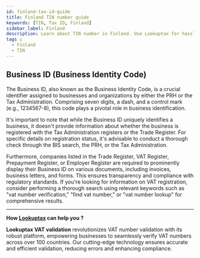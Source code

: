 ```yaml
---
id: finland-tax-id-guide
title: Finland TIN number guide
keywords: [TIN, Tax ID, Finland]
sidebar_label: Finland
description: Learn about TIN number in Finland. Use Lookuptax for hassle-free tax id validation in Finland and other 100+ countries
tags : 
  - Finland
  - TIN
---
```


## Business ID (Business Identity Code)

The Business ID, also known as the Business Identity Code, is a crucial identifier assigned to businesses and organizations by either the PRH or the Tax Administration. Comprising seven digits, a dash, and a control mark (e.g., 1234567-8), this code plays a pivotal role in business identification.

It's important to note that while the Business ID uniquely identifies a business, it doesn't provide information about whether the business is registered with the Tax Administration registers or the Trade Register. For specific details on registration status, it's advisable to conduct a thorough check through the BIS search, the PRH, or the Tax Administration.

Furthermore, companies listed in the Trade Register, VAT Register, Prepayment Register, or Employer Register are required to prominently display their Business ID on various documents, including invoices, business letters, and forms. This ensures transparency and compliance with regulatory standards. If you're looking for information on VAT registration, consider performing a thorough search using relevant keywords such as "vat number verification," "find vat number," or "vat number lookup" for comprehensive results.




----
**How [Lookuptax](https://lookuptax.com/) can help you ?**

**Lookuptax VAT validation** revolutionizes VAT number validation with its robust platform, empowering businesses to seamlessly verify VAT numbers across over 100 countries. Our cutting-edge technology ensures accurate and efficient validation, reducing errors and enhancing compliance.

